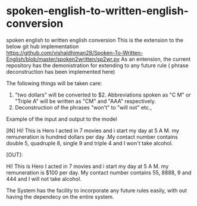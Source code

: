 # spoken-english-to-written-english-conversion
spoken english to written english conversion 
This is the extension to the below git hub implementation  
https://github.com/vishaldhiman28/Spoken-To-Written-English/blob/master/spoken2written/sp2wr.py  As an entension, the current repository has the demonistration for extending to any future rule ( phrase deconstruction has been implemented here)

The following things will be taken care:

1) "two dollars" will be converted to $2. Abbreviations spoken as "C M" or "Triple A" will be written as "CM" and "AAA" respectively. 
2) Deconstruction of the phrases "won't" to "will not" etc.,

Example of the input and output to the model 

[IN]
Hi! This is Hero I acted in 7 movies and i start my day at 5 A M. my remuneration is hundred dollars per day .My contact number contains double 5, quadruple 8, single 9 and triple 4 and I won't take alcohol.

[OUT]:
  
  Hi! This is Hero I acted in 7 movies and i start my day at 5 A M. my remuneration is $100 per day. My contact number contains 55, 8888, 9 and 444 and I will not take alcohol.
  
  The System has the facility to incorporate any future rules easily, with out having the dependecy on the entire system.
